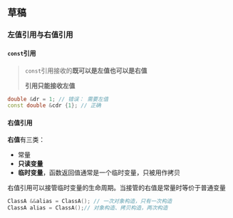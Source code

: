 ## 草稿



### 左值引用与右值引用

#### `const`引用

> `const`引用接收的**既可以是左值也可以是右值**
>
> **引用只能接收左值**

```c++
double &dr = 1; // 错误： 需要左值
const double &cdr {1}; // 正确
```

#### 右值引用

**右值**有三类：

- 常量
- **只读变量**
- **临时变量**，函数返回值通常是一个临时变量，只被用作拷贝

右值引用可以接管临时变量的生命周期。当接管的右值是常量时等价于普通变量

```c++
ClassA &&alias = ClassA(); // 一次对象构造，只有一次构造
ClassA alias = ClassA();// 对象构造、拷贝构造，两次构造
```

#### 



